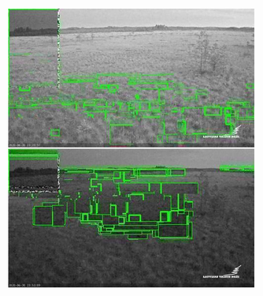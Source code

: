 ![20200630-221859-224904](in/20200630/20200630-221859-224904_0_.jpg)
![20200630-224909-231914](in/20200630/20200630-224909-231914_0_.jpg)
